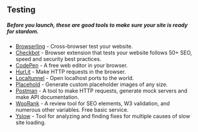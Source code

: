 ## Testing
##### Before you launch, these are good tools to make sure your site is ready for stardom.

* [Browserling](https://www.browserling.com/) - Cross-browser test your website.
* [Checkbot](https://www.checkbot.io) - Browser extension that tests your website follows 50+ SEO, speed and security best practices.
* [CodePen](http://codepen.io) - A free web editor in your browser.
* [Hurl.it](https://www.hurl.it/) - Make HTTP requests in the browser.
* [Localtunnel](http://localtunnel.me) - Open localhost ports to the world.
* [Placehold](http://placehold.it) - Generate custom placeholder images of any size.
* [Postman](https://www.getpostman.com/) - A tool to make HTTP requests, generate mock servers and make API documentation.
* [WooRank](https://www.woorank.com/) - A review tool for SEO elements, W3 validation, and numerous other variables. Free basic service.
* [Yslow](http://yslow.org) - Tool for analyzing and finding fixes for multiple causes of slow site loading.